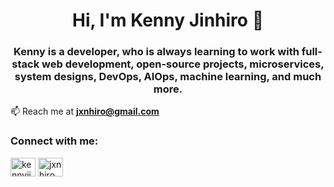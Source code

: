 <h1 align="center">Hi, I'm Kenny Jinhiro 👋</h1>
<h3 align="center">Kenny is a developer, who is always learning to work with full-stack web development, open-source projects, microservices, system designs, DevOps, AIOps, machine learning, and much more.</h3>

📫 Reach me at **jxnhiro@gmail.com**

<h3 align="left">Connect with me:</h3>
<p align="left">
<a href="https://linkedin.com/in/kennyjinhiro" target="blank"><img align="center" src="https://raw.githubusercontent.com/rahuldkjain/github-profile-readme-generator/master/src/images/icons/Social/linked-in-alt.svg" alt="kennyjinhiro" height="30" width="40" /></a>
<a href="https://kaggle.com/kennyjinhiro" target="blank"><img align="center" src="https://raw.githubusercontent.com/rahuldkjain/github-profile-readme-generator/master/src/images/icons/Social/kaggle.svg" alt="jxnhiro" height="30" width="40" /></a>
</p>
